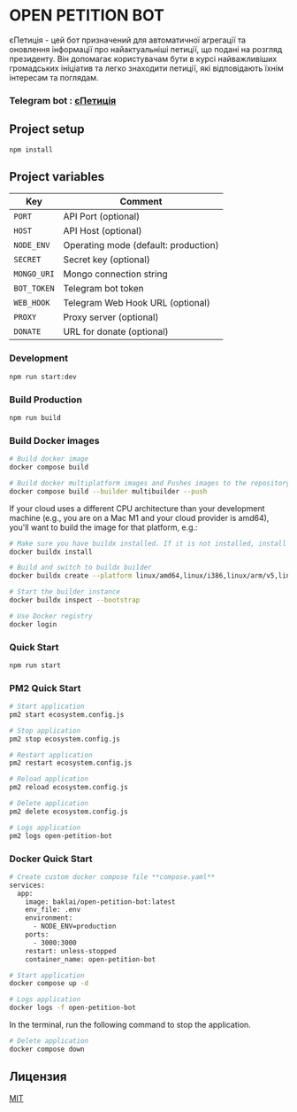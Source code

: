 # OPEN PETITION BOT

єПетиція - цей бот призначений для автоматичної агрегації та оновлення інформації про найактуальніші петиції, що подані на розгляд президенту. Він допомагає користувачам бути в курсі найважливіших громадських ініціатив та легко знаходити петиції, які відповідають їхнім інтересам та поглядам.

### Telegram bot : [єПетиція](https://t.me/OpenPetitionBot)

## Project setup

```
npm install
```

## Project variables

| Key         | Comment                              |
| ----------- | ------------------------------------ |
| `PORT`      | API Port (optional)                  |
| `HOST`      | API Host (optional)                  |
| `NODE_ENV`  | Operating mode (default: production) |
| `SECRET`    | Secret key (optional)                |
| `MONGO_URI` | Mongo connection string              |
| `BOT_TOKEN` | Telegram bot token                   |
| `WEB_HOOK`  | Telegram Web Hook URL (optional)     |
| `PROXY`     | Proxy server (optional)              |
| `DONATE`    | URL for donate (optional)            |

### Development

```bash
npm run start:dev
```

### Build Production

```bash
npm run build
```

### Build Docker images

```bash
# Build docker image
docker compose build

# Build docker multiplatform images and Pushes images to the repository
docker compose build --builder multibuilder --push
```

If your cloud uses a different CPU architecture than your development
machine (e.g., you are on a Mac M1 and your cloud provider is amd64),
you'll want to build the image for that platform, e.g.:

```bash
# Make sure you have buildx installed. If it is not installed, install it as follows
docker buildx install

# Build and switch to buildx builder
docker buildx create --platform linux/amd64,linux/i386,linux/arm/v5,linux/arm/v6,linux/arm/v7,linux/arm64,linux/ppc64le,linux/s390x --name multibuilder --use

# Start the builder instance
docker buildx inspect --bootstrap
```

```bash
# Use Docker registry
docker login
```

### Quick Start

```bash
npm run start
```

### PM2 Quick Start

```bash
# Start application
pm2 start ecosystem.config.js

# Stop application
pm2 stop ecosystem.config.js

# Restart application
pm2 restart ecosystem.config.js

# Reload application
pm2 reload ecosystem.config.js

# Delete application
pm2 delete ecosystem.config.js

# Logs application
pm2 logs open-petition-bot
```

### Docker Quick Start

```bash
# Create custom docker compose file **compose.yaml**
services:
  app:
    image: baklai/open-petition-bot:latest
    env_file: .env
    environment:
      - NODE_ENV=production
    ports:
      - 3000:3000
    restart: unless-stopped
    container_name: open-petition-bot
```

```bash
# Start application
docker compose up -d
```

```bash
# Logs application
docker logs -f open-petition-bot
```

In the terminal, run the following command to stop the application.

```bash
# Delete application
docker compose down
```

## Лицензия

[MIT](LICENSE)
